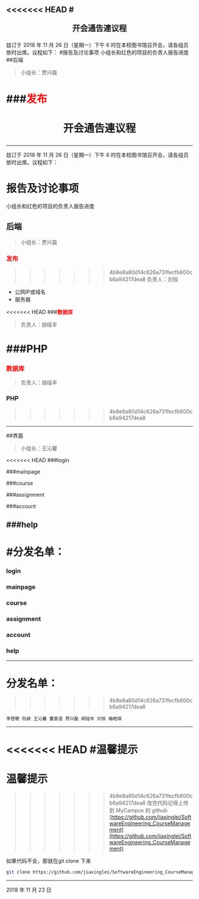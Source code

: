 <<<<<<< HEAD
#<p style="text-align: center;">__开会通告連议程__</p>
---
玆订于 2018 年 11 月 26 日（星期一）下午 6 时在本校图书馆召开会，请各组员依时出席。议程如下： 
#报告及讨论事项
小组长和红色的项目的负责人报告进度
##后端
>小组长：贾兴磊

###<span style="color:red">**发布**</span>
=======
# <p style="text-align: center;">__开会通告連议程__</p>
---
玆订于 2018 年 11 月 26 日（星期一）下午 6 时在本校图书馆召开会，请各组员依时出席。议程如下： 
# 报告及讨论事项
小组长和红色的项目的负责人报告进度
## 后端
>小组长：贾兴磊

### <span style="color:red">**发布**</span>
>>>>>>> 4b8e8a80d14c626a731fecfb600cb6a94217dea8
>负责人：刘恒

* 公网IP或域名
* 服务器

<<<<<<< HEAD
###<span style="color:red">**数据库**</span>
>负责人：胡瑶丰


###PHP
=======
### <span style="color:red">**数据库**</span>
>负责人：胡瑶丰


### PHP
>>>>>>> 4b8e8a80d14c626a731fecfb600cb6a94217dea8
---

##界面
>小组长：王沁馨

<<<<<<< HEAD
###login

###mainpage

###course

###assignment

###account

###help
---

#分发名单：
=======
### login

### mainpage

### course

### assignment

### account

### help
---

# 分发名单：
>>>>>>> 4b8e8a80d14c626a731fecfb600cb6a94217dea8

```
李啓聰 阮颖 王沁馨 董宸语 贾兴磊 胡瑶丰 刘恒 梅皓琛
```

---
<<<<<<< HEAD
#温馨提示
=======
# 温馨提示
>>>>>>> 4b8e8a80d14c626a731fecfb600cb6a94217dea8
改完代码记得上传到 MyCampus 的 github
[https://github.com/jiaxinglei/SoftwareEngineering_CourseManagement](https://github.com/jiaxinglei/SoftwareEngineering_CourseManagement)

如果代码不全，那就在git clone 下来

```bash
git clone https://github.com/jiaxinglei/SoftwareEngineering_CourseManagement
```

---
2018 年 11 月 23 日


